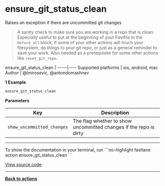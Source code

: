 # ensure_git_status_clean


Raises an exception if there are uncommitted git changes




> A sanity check to make sure you are working in a repo that is clean. Especially
useful to put at the beginning of your Fastfile in the `before_all` block, if
some of your other actions will touch your filesystem, do things to your git repo,
or just as a general reminder to save your work. Also needed as a prerequisite for
some other actions like `reset_git_repo`.


ensure_git_status_clean |
-----|----
Supported platforms | ios, android, mac
Author | @lmirosevic, @antondomashnev



**1 Example**

```ruby
ensure_git_status_clean
```





**Parameters**

Key | Description
----|------------
  `show_uncommitted_changes` | The flag whether to show uncommitted changes if the repo is dirty




<hr />
To show the documentation in your terminal, run
```no-highlight
fastlane action ensure_git_status_clean
```

<a href="https://github.com/fastlane/fastlane/blob/master/fastlane/lib/fastlane/actions/ensure_git_status_clean.rb" target="_blank">View source code</a>

<hr />

<a href="/actions"><b>Back to actions</b></a>
